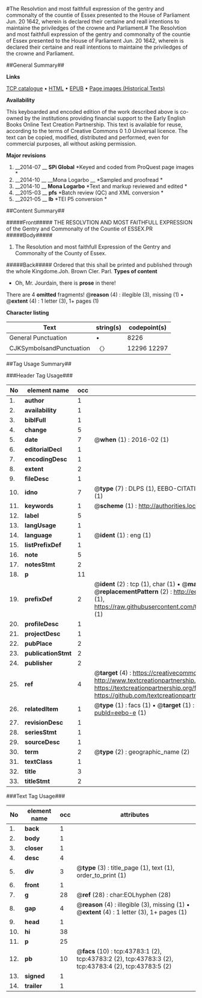 #The Resolvtion and most faithfull expression of the gentry and commonalty of the countie of Essex presented to the House of Parliament Jun. 20 1642, wherein is declared their certaine and reall intentions to maintaine the priviledges of the crowne and Parliament.#
The Resolvtion and most faithfull expression of the gentry and commonalty of the countie of Essex presented to the House of Parliament Jun. 20 1642, wherein is declared their certaine and reall intentions to maintaine the priviledges of the crowne and Parliament.

##General Summary##

**Links**

[TCP catalogue](http://www.ota.ox.ac.uk/tcp/)  • 
[HTML](http://tei.it.ox.ac.uk/tcp/Texts-HTML/free/A57/A57069.html)  • 
[EPUB](http://tei.it.ox.ac.uk/tcp/Texts-EPUB/free/A57/A57069.epub) • 
[Page images (Historical Texts)](https://historicaltexts.jisc.ac.uk/eebo-9602302e)

**Availability**

This keyboarded and encoded edition of the work described above is co-owned by the
    institutions providing financial support to the Early English Books Online Text Creation
    Partnership. This text is available for reuse, according to the terms of  Creative Commons 0 1.0 Universal
    licence. The text can be copied, modified, distributed and performed, even for commercial
    purposes, all without asking permission.

**Major revisions**

1. __2014-07 __ __SPi Global__ *Keyed and coded from ProQuest page images *
1. __2014-10 __ __Mona Logarbo __ *Sampled and proofread *
1. __2014-10 __ __Mona Logarbo__ *Text and markup reviewed and edited *
1. __2015-03 __ __pfs__ *Batch review (QC) and XML conversion *
1. __2021-05 __ __lb__ *TEI P5 conversion *

##Content Summary##

#####Front#####
THE RESOLVTION AND MOST FAITHFULL EXPRESSION of the Gentry and Commonalty of the Countie of ESSEX.PR
#####Body#####

1. The Resolution and most faithfull Expression of the Gentry and Commonalty of the County of Essex.

#####Back#####
Ordered that this shall be printed and published through the whole Kingdome.Joh. Brown Cler. Parl.
**Types of content**

  * Oh, Mr. Jourdain, there is **prose** in there!

There are 4 **omitted** fragments! 
 @__reason__ (4) : illegible (3), missing (1)  •  @__extent__ (4) : 1 letter (3), 1+ pages (1)

**Character listing**


|Text|string(s)|codepoint(s)|
|---|---|---|
|General Punctuation|•|8226|
|CJKSymbolsandPunctuation|〈〉|12296 12297|

##Tag Usage Summary##

###Header Tag Usage###

|No|element name|occ|attributes|
|---|---|---|---|
|1.|__author__|1||
|2.|__availability__|1||
|3.|__biblFull__|1||
|4.|__change__|5||
|5.|__date__|7| @__when__ (1) : 2016-02 (1)|
|6.|__editorialDecl__|1||
|7.|__encodingDesc__|1||
|8.|__extent__|2||
|9.|__fileDesc__|1||
|10.|__idno__|7| @__type__ (7) : DLPS (1), EEBO-CITATION (1), VID (1), EEBO-PROQUEST (1), STC (2), OCLC (1)|
|11.|__keywords__|1| @__scheme__ (1) : http://authorities.loc.gov/ (1)|
|12.|__label__|5||
|13.|__langUsage__|1||
|14.|__language__|1| @__ident__ (1) : eng (1)|
|15.|__listPrefixDef__|1||
|16.|__note__|5||
|17.|__notesStmt__|2||
|18.|__p__|11||
|19.|__prefixDef__|2| @__ident__ (2) : tcp (1), char (1)  •  @__matchPattern__ (2) : ([0-9\-]+):([0-9IVX]+) (1), (.+) (1)  •  @__replacementPattern__ (2) : http://eebo.chadwyck.com/downloadtiff?vid=$1&page=$2 (1), https://raw.githubusercontent.com/textcreationpartnership/Texts/master/tcpchars.xml#$1 (1)|
|20.|__profileDesc__|1||
|21.|__projectDesc__|1||
|22.|__pubPlace__|2||
|23.|__publicationStmt__|2||
|24.|__publisher__|2||
|25.|__ref__|4| @__target__ (4) : https://creativecommons.org/publicdomain/zero/1.0/ (1), http://www.textcreationpartnership.org/docs/. (1), https://textcreationpartnership.org/faq/#faq05 (1), https://github.com/textcreationpartnership (1)|
|26.|__relatedItem__|1| @__type__ (1) : facs (1)  •  @__target__ (1) : https://data.historicaltexts.jisc.ac.uk/view?pubId=eebo-e (1)|
|27.|__revisionDesc__|1||
|28.|__seriesStmt__|1||
|29.|__sourceDesc__|1||
|30.|__term__|2| @__type__ (2) : geographic_name (2)|
|31.|__textClass__|1||
|32.|__title__|3||
|33.|__titleStmt__|2||


###Text Tag Usage###

|No|element name|occ|attributes|
|---|---|---|---|
|1.|__back__|1||
|2.|__body__|1||
|3.|__closer__|1||
|4.|__desc__|4||
|5.|__div__|3| @__type__ (3) : title_page (1), text (1), order_to_print (1)|
|6.|__front__|1||
|7.|__g__|28| @__ref__ (28) : char:EOLhyphen (28)|
|8.|__gap__|4| @__reason__ (4) : illegible (3), missing (1)  •  @__extent__ (4) : 1 letter (3), 1+ pages (1)|
|9.|__head__|1||
|10.|__hi__|38||
|11.|__p__|25||
|12.|__pb__|10| @__facs__ (10) : tcp:43783:1 (2), tcp:43783:2 (2), tcp:43783:3 (2), tcp:43783:4 (2), tcp:43783:5 (2)|
|13.|__signed__|1||
|14.|__trailer__|1||
